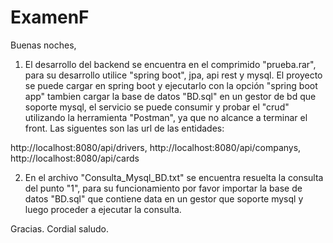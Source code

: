# ExamenF

Buenas noches,

1) El desarrollo del backend se encuentra en el comprimido "prueba.rar", para su desarrollo utilice "spring boot", jpa, api rest y mysql. El proyecto se puede cargar en spring boot y ejecutarlo con  la opción "spring boot app" tambien cargar la base de datos "BD.sql" en un gestor de bd que soporte mysql, el servicio se puede consumir y probar el "crud"  utilizando la herramienta "Postman", ya que no alcance a terminar el front. Las siguentes son las url de las entidades:

http://localhost:8080/api/drivers, 
http://localhost:8080/api/companys, 
http://localhost:8080/api/cards

2) En el archivo "Consulta_Mysql_BD.txt" se encuentra resuelta la consulta del punto "1", para su funcionamiento por favor importar la base de datos "BD.sql" que contiene data 
en un gestor que soporte mysql y luego proceder a ejecutar la consulta.

Gracias.
Cordial saludo.



